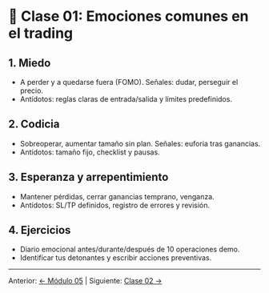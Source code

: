 # 🧠 Clase 01: Emociones comunes en el trading

## 1. Miedo
- A perder y a quedarse fuera (FOMO). Señales: dudar, perseguir el precio.
- Antídotos: reglas claras de entrada/salida y límites predefinidos.

## 2. Codicia
- Sobreoperar, aumentar tamaño sin plan. Señales: euforia tras ganancias.
- Antídotos: tamaño fijo, checklist y pausas.

## 3. Esperanza y arrepentimiento
- Mantener pérdidas, cerrar ganancias temprano, venganza.
- Antídotos: SL/TP definidos, registro de errores y revisión.

## 4. Ejercicios
- Diario emocional antes/durante/después de 10 operaciones demo.
- Identificar tus detonantes y escribir acciones preventivas.

---
Anterior: [← Módulo 05](../05_Estrategias_de_Trading/README.md) | Siguiente: [Clase 02 →](Clase_02_Disciplina_y_Control_Emocional.md)
